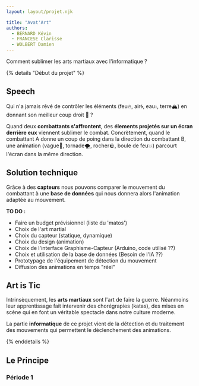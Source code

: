 ```yaml
---
layout: layout/projet.njk

title: "Avat'Art"
authors:
  - BERNARD Kévin
  - FRANCESE Clarisse
  - WOLBERT Damien
---
```


Comment sublimer les arts martiaux avec l'informatique ?
<!-- L'objectif est de sublimer un combat d'arts martiaux en projetant des animations liées aux éléments comme dans Avatar. -->

{% details "Début du projet" %}
## Speech

Qui n'a jamais rêvé de contrôler les éléments (feu🔥, air🌀, eau💧, terre🏔️) en donnant son meilleur coup droit 👊 ?

Quand deux **combattants s'affrontent**, des **élements projetés sur un écran derrière eux** viennent sublimer le combat.
Concrètement, quand le combattant A donne un coup de poing dans la direction du combattant B, une animation (vague🌊, tornade🌪️, rocher🪨, boule de feu💥) parcourt l'écran dans la même direction.

## Solution technique

Grâce à des **capteurs** nous pouvons comparer le mouvement du combattant à une **base de données** qui nous donnera alors l'animation adaptée au mouvement.

**TO DO :**
- Faire un budget prévisionnel (liste du 'matos')
- Choix de l'art martial
- Choix du capteur (statique, dynamique)
- Choix du design (animation)
- Choix de l'interface Graphisme-Capteur (Arduino, code utilisé ??)
- Choix et utilisation de la base de données (Besoin de l'IA ??)
- Prototypage de l'équipement de détection du mouvement
- Diffusion des animations en temps "réel"

## Art is Tic

Intrinsèquement, les **arts martiaux** sont l'art de faire la guerre. Néanmoins leur apprentissage fait intervenir des chorégrapies (katas), des mises en scène qui en font un véritable spectacle dans notre culture moderne.

La partie **informatique** de ce projet vient de la détection et du traitement des mouvements qui permettent le déclenchement des animations.

{% enddetails %}

## Le Principe

### Période 1

